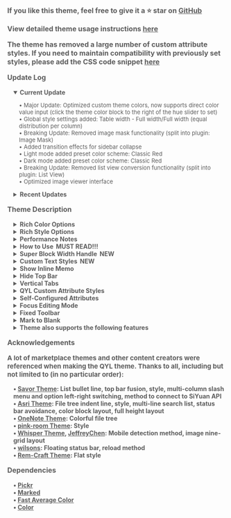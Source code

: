 <p style="opacity: 0.7; font-weight: bold; font-size: 16px">If you like this theme, feel free to give it a ⭐ star on <a href="https://github.com/QYLexpired/QYL-theme">GitHub</a></p>
<p style="opacity: 0.7; font-weight: bold; font-size: 16px">View detailed theme usage instructions <a href="https://icnmjy02sv9g.feishu.cn/wiki/IdZdwz9QRiFOB6khOmIcIdy0n9c?from=from_copylink">here</a></p>
<p style="opacity: 0.7; font-weight: bold; font-size: 16px">The theme has removed a large number of custom attribute styles. If you need to maintain compatibility with previously set styles, please add the CSS code snippet <a href="https://icnmjy02sv9g.feishu.cn/wiki/Ru1XwWtmtiyvf2k7IbiclwcUnph?from=from_copylink">here</a></p>
<p style="opacity: 0.7; font-weight: bold; font-size: 16px; color: var(--b3-theme-primary)">Update Log</p>
<details style="padding-left: 1em; width: fit-content" open>
<summary style="opacity: 0.7; font-weight: bold; font-size: 14px; cursor: pointer">Current Update</summary>
<p style="opacity: 0.7; font-size: 13px; padding-left: 1em">• <span style="color: var(--b3-theme-primary)">Major Update: Optimized custom theme colors, now supports direct color value input (click the theme color block to the right of the hue slider to set)</span><br>• Global style settings added: Table width - Full width/Full width (equal distribution per column)<br>• <span style="color: var(--b3-theme-error)">Breaking Update: Removed image mask functionality (split into plugin: Image Mask)</span><br>• Added transition effects for sidebar collapse<br>• Light mode added preset color scheme: Classic Red<br>• Dark mode added preset color scheme: Classic Red<br>• <span style="color: var(--b3-theme-error)">Breaking Update: Removed list view conversion functionality (split into plugin: List View)</span><br>• Optimized image viewer interface</p>
</details>
<details style="padding-left: 1em">
<summary style="opacity: 0.7; font-weight: bold; font-size: 14px; cursor: pointer">Recent Updates</summary>
<p style="opacity: 0.7; font-size: 13px; padding-left: 1em">• Adapted to backlink filter panel plugin<br>• Global style settings added: Heading hierarchy - Patterns (dice)<br>• Global style settings added: Outline heading hierarchy indicators - Hide/Numbers<br>• Global style settings added: Quote block style - Left border (transparent background)<br>• Redesigned list to kanban style<br>• Fixed issue where colorful outline doesn't work on mobile<br>• Fixed issue where outline indent lines are misaligned on mobile<br>• Optimized interaction effects for Show Memo functionality<br>• Fixed issue where memos are duplicated when Show Memo is at the bottom<br>• Updated some internationalization languages<br>• Optimized checkbox styles<br>• Fixed issue where field colors are inconsistent when database is grouped<br>• Fixed issue where full-width display doesn't work when Show Memo is enabled but no memos exist<br>• <span style="color: var(--b3-theme-error)">Major Update: Show Inline Memo feature renamed to Show Memo and now supports displaying block-level memos</span><br>• Global style settings added: Text color scheme - Official scheme/Seven-color scheme, Database option color scheme - Official scheme/Seven-color scheme<br>• Adapted to Document Hierarchy Navigation plugin<br>• Adapted to Calendar Panel plugin<br>• <span style="color: var(--b3-theme-error)">！BREAKING UPDATE ！：To ensure theme portability and reduce maintenance difficulty, removed most QYL custom attribute content, only keeping: CSS attributes, full-width display, list view</span><br>• Made Show Memo (bottom) display under the nearest block element (instead of the outermost block element)<br>• Added light-sensing effect to menu frosted glass: light source effects outside the mapping range (experimental)<br>• Removed PWA module<br>• Dark mode added preset color scheme: Misty Haze<br>• Optimized Hide Top Bar: now works in windowed mode, can call up top bar by dragging blank areas on both sides of dock bar to adjust window position<br>• Redesigned button/tab flash animation effects<br>• Removed sticky effect for search results grouped by document<br>• Fixed issue where backlink panel list cannot be expanded<br>• Optimized colorful document tree<br>• Optimized flash card interface<br>• Optimized account interface<br>• Global style settings added option - Menu option hover color - Theme color<br>• Optimized switch component styles<br>• Fixed style error when tags are set to solid<br>• Fixed issue where global styles don't take effect when exporting to PDF<br>• QYL custom attributes added option - List view - Timeline<br>• Redesigned some theme animations<br>• Redesigned block fold effects<br>• Optimized list to mind map, kanban, and table styles<br>• Optimized numerous details<br>• Fixed issue where CSS custom attributes don't take effect when disabling and re-enabling QYL custom attributes<br>• Fixed style issues in non-protyle windows when full-height layout is enabled<br>• Light mode added preset color scheme: Afterglow<br>• Dark mode added preset color schemes: Hidden Trace, Golden Chalice<br>• Redesigned Lime color scheme<br>• Redesigned Mint color scheme<br>• Redesigned document tree indent lines, colorful document tree, bordered document tree and their interactive effects<br>• Global style added option - Sidebar Color - Consistent with dock bar<br>• Global style added option - Heading Color - Colorful (changes with theme color)<br>• Fixed color scheme issues when switching between light/dark modes<br>• Redesigned some input component styles<br>• Simplified backlink panel style and removed sticky effect<br>• Optimized line colors for all color schemes<br>• Optimized switch component animation effects<br>• Adapted to database grouping and card view field display<br>• Redesigned editor full-width display feature, changed to editor width adjustment (right-click this button for settings)<br>• Optimized Show Memo functionality:<br>&nbsp;&nbsp;1.Right/left side memos can adapt to document width<br>&nbsp;&nbsp;2.Side memo width is adjustable (drag the vertical line of the side memo; double‑click to restore default width)<br>&nbsp;&nbsp;3.Can hide memos for specific documents through the breadcrumb button<br>• Optimized performance of block full‑width display, and it no longer requires separate enabling<br>• <span style="color: var(--b3-theme-primary)">Major Update</span>: Added Color Options - Theme color changes with header image (Note: This feature consumes some performance, please enable as needed)<br>• <span style="color: var(--b3-theme-primary)">Major Update</span>: Added Element Options - Global Style Settings, right-click this button to directly set global element styles in the window, while removing the following options: Colorful Headings and Outlines, Colorful Tags and Colorful Inline Code, Hyperlink Icons, Multi-level List Numbers (enable through Global Style Settings)</p>
</details>
<p style="opacity: 0.7; font-weight: bold; font-size: 16px; color: var(--b3-theme-primary)">Theme Description</p>
<details style="padding-left: 1em">
<summary style="opacity: 0.7; font-weight: bold; font-size: 14px; cursor: pointer">Rich Color Options</summary>
<p style="opacity: 0.7; font-size: 13px; padding-left: 1em">The theme provides a custom theme color feature, allowing you to mix and match your favorite effects by selecting hue, saturation, and brightness.<br>The theme also comes with over 40 preset day and night color schemes.<br>Note: Custom theme colors will not work on some mobile devices due to lack of OKLCH color space support.<br>Since there are many preset color schemes, not all can be guaranteed to be perfect. If you find any issues, feedback is welcome.</p>
</details>
<details style="padding-left: 1em">
<summary style="opacity: 0.7; font-weight: bold; font-size: 14px; cursor: pointer">Rich Style Options</summary>
<p style="opacity: 0.7; font-size: 13px; padding-left: 1em">You can combine layouts and styles like building blocks to create your preferred overall appearance.</p>
</details>
<details style="padding-left: 1em">
<summary style="opacity: 0.7; font-weight: bold; font-size: 14px; cursor: pointer">Performance Notes</summary>
<p style="opacity: 0.7; font-size: 13px; padding-left: 1em">When a feature is not enabled, the corresponding code will not load, so there is <span style="font-weight: bold; color: var(--b3-theme-primary)">no impact on performance</span><br>If you experience lag, it is recommended to disable features in the following order based on their performance impact: Theme Color Changes Over Time, Theme Color Changes with Header Image, Immersive Top Bar, Fixed Toolbar, Show Inline Memo, Focus Editing Mode, QYL Custom Attribute Styles, Theme Animation, Frosted Glass Effect, Top Bar Fusion.<br>If your device has poor performance or the document is complex, it is recommended not to enable too many features.<br>In extreme cases, if the system freezes due to enabling too many features, you can force close by deleting the workspace <span data-type="code">\conf\QYL-Config.json</span> file.</p>
</details>
<details style="padding-left: 1em">
<summary style="opacity: 0.7; font-weight: bold; font-size: 14px; cursor: pointer">How to Use<span style="color: var(--b3-theme-primary); padding-left: 6px">MUST READ!!!</span></summary>
<p style="opacity: 0.7; font-size: 13px; padding-left: 1em">Left-click the star-moon icon in the top bar (breadcrumb on mobile) to open the theme settings panel<br>Right-click the star-moon icon to hide options in the theme settings panel<br>In the theme settings panel, if there is a small dot to the right of an enabled button, it means you can right-click this button to toggle features/open feature settings panel</p>
</details>
<details style="padding-left: 1em">
<summary style="opacity: 0.7; font-weight: bold; font-size: 14px; cursor: pointer">Super Block Width Handle<span style="color: var(--b3-theme-primary); padding-left: 6px">NEW</span></summary>
<p style="opacity: 0.7; font-size: 13px; padding-left: 1em">When enabled, width adjustment handles appear between child blocks of horizontally arranged super blocks. Drag to adjust the width ratio of left and right child blocks<br>Double-click the width handle to evenly distribute front and back child blocks<br>Triple-click the width handle to evenly distribute all child blocks</p>
</details>
<details style="padding-left: 1em">
<summary style="opacity: 0.7; font-weight: bold; font-size: 14px; cursor: pointer">Custom Text Styles<span style="color: var(--b3-theme-primary); padding-left: 6px">NEW</span></summary>
<p style="opacity: 0.7; font-size: 13px; padding-left: 1em">Right-click the Custom Text Styles button to enter the settings window for configuration. Supports multi-device synchronization.</p>
</details>
<details style="padding-left: 1em">
<summary style="opacity: 0.7; font-weight: bold; font-size: 14px; cursor: pointer">Show Inline Memo</summary>
<p style="opacity: 0.7; font-size: 13px; padding-left: 1em">When enabled, inline memos will be displayed on the side or bottom of the block.<br>How to toggle: Right-click the Show Inline Memo button.<br>Supports basic Markdown parsing.<br>Supports HTML parsing, allowing any type of inline memo, such as formulas, images, videos, or any HTML.<br>When the memo is far from the main text, clicking the main text or memo will automatically jump to it.<br>Clicking the title part of the memo will directly open the editing window.<br>This feature has some performance impact, please disable when not necessary.</p>
</details>
<details style="padding-left: 1em">
<summary style="opacity: 0.7; font-weight: bold; font-size: 14px; cursor: pointer">Hide Top Bar</summary>
<p style="opacity: 0.7; font-size: 13px; padding-left: 1em">When enabled, the top bar is hidden. Hover your mouse over either side of the top of the page to reveal it again.<br>If you cannot bring up the top bar in windowed mode, you can restore it by pressing <span data-type="kbd">Q three times</span>.<br>Hiding the top bar will not take effect on tablets (to prevent the top bar from being unrecoverable).</p>
</details>
<details style="padding-left: 1em">
<summary style="opacity: 0.7; font-weight: bold; font-size: 14px; cursor: pointer">Vertical Tabs</summary>
<p style="opacity: 0.7; font-size: 13px; padding-left: 1em">When enabled, the document tabs in the upper left corner will be arranged vertically, allowing more tabs to be displayed.<br>You can customize the width of the vertical tabs bar with a CSS snippet: <span data-type="code">:root { --QYL-vertical-width: 125px !important;/* Change this value, default is 125px */ }</span></p>
</details>
<details style="padding-left: 1em">
<summary style="opacity: 0.7; font-weight: bold; font-size: 14px; cursor: pointer">QYL Custom Attribute Styles</summary>
<p style="opacity: 0.7; font-size: 13px; padding-left: 1em">After enabling QYL custom attribute styles in the QYL settings window, corresponding options will appear in the block/document menu.<br>Different types of blocks have different attribute options.</p>
</details>
<details style="padding-left: 1em">
<summary style="opacity: 0.7; font-weight: bold; font-size: 14px; cursor: pointer">Self-Configured Attributes</summary>
<p style="opacity: 0.7; font-size: 13px; padding-left: 1em">Requires QYL Custom Attributes to be enabled.<br>Configure through QYL Custom Attributes - Self-Configured Attributes - Edit Configuration menu.</p>
</details>
<details style="padding-left: 1em">
<summary style="opacity: 0.7; font-weight: bold; font-size: 14px; cursor: pointer">Focus Editing Mode</summary>
<p style="opacity: 0.7; font-size: 13px; padding-left: 1em">Keeps the currently edited block vertically centered in the editor and blurs unedited blocks to highlight the current one.<br>Right-click the Focus Editing Mode to cancel blur effect.</p>
</details>
<details style="padding-left: 1em">
<summary style="opacity: 0.7; font-weight: bold; font-size: 14px; cursor: pointer">Fixed Toolbar</summary>
<p style="opacity: 0.7; font-size: 13px; padding-left: 1em">The text toolbar will be fixed to the top, left, bottom, or right of the editor.<br>Right-click the toolbar to switch its position.</p>
</details>
<details style="padding-left: 1em">
<summary style="opacity: 0.7; font-weight: bold; font-size: 14px; cursor: pointer">Mark to Blank</summary>
<p style="opacity: 0.7; font-size: 13px; padding-left: 1em">Marked text will appear hollowed out, and the text will be restored on mouse hover.</p>
</details>
<details style="padding-left: 1em">
<summary style="opacity: 0.7; font-weight: bold; font-size: 14px; cursor: pointer">Theme also supports the following features</summary>
<p style="opacity: 0.7; font-size: 13px; padding-left: 1em">Top bar fusion, color block layout, full height interface, hide tab and breadcrumb, animation effects, frosted glass effect, colorful file tree, grid search list, editor full width display, focus block highlight, list bullet line, etc.</p>
</details>
<p style="opacity: 0.7; font-weight: bold; font-size: 16px; color: var(--b3-theme-primary)">Acknowledgements</p>
<p style="opacity: 0.7; font-weight: bold; font-size: 15px">A lot of marketplace themes and other content creators were referenced when making the QYL theme. Thanks to all, including but not limited to (in no particular order):</p>
<p style="opacity: 0.7; font-weight: bold; font-size: 14px; padding-left: 1em">
• <a href="https://github.com/royc01/notion-theme">Savor Theme</a>: List bullet line, top bar fusion, style, multi-column slash menu and option left-right switching, method to connect to SiYuan API<br>
• <a href="https://github.com/mustakshif/Asri">Asri Theme</a>: File tree indent line, style, multi-line search list, status bar avoidance, color block layout, full height layout<br>
• <a href="https://github.com/chenshinshi/OneNote">OneNote Theme</a>: Colorful file tree<br>
• <a href="https://github.com/StarDustSheep/pink-room">pink-room Theme</a>: Style<br>
• <a href="https://github.com/TCOTC/Whisper">Whisper Theme</a>, <a href="https://ld246.com/member/JeffreyChen">JeffreyChen</a>: Mobile detection method, image nine-grid layout<br>
• <a href="https://ld246.com/member/wilsons">wilsons</a>: Floating status bar, reload method<br>
• <a href="https://github.com/svchord/Rem-Craft">Rem-Craft Theme</a>: Flat style<br>
</p>
<p style="opacity: 0.7; font-weight: bold; font-size: 16px; color: var(--b3-theme-primary)">Dependencies</p>
<p style="opacity: 0.7; font-weight: bold; font-size: 14px; padding-left: 1em">
• <a href="https://github.com/Simonwep/pickr">Pickr</a><br>
• <a href="https://github.com/markedjs/marked">Marked</a><br>
• <a href="https://github.com/fast-average-color/fast-average-color">Fast Average Color</a><br>
• <a href="https://github.com/Qix-/color">Color</a><br>
</p>
